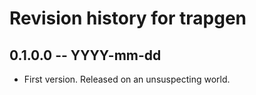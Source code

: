 # Revision history for trapgen

## 0.1.0.0 -- YYYY-mm-dd

* First version. Released on an unsuspecting world.
